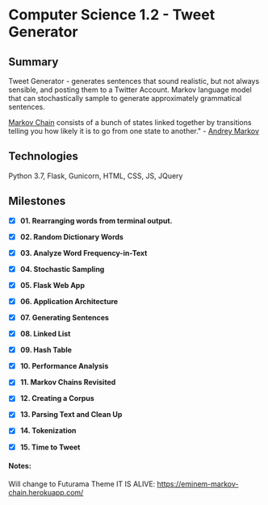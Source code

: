 # Computer Science 1.2 - Tweet Generator
## Summary
Tweet Generator - generates sentences that sound realistic, but not always sensible, and posting them to a Twitter Account. Markov language model that can stochastically sample to generate approximately grammatical sentences.

[Markov Chain](http://setosa.io/ev/markov-chains/) consists of a bunch of states linked together by transitions telling you how likely it is to go from one state to another." - [Andrey Markov](https://en.wikipedia.org/wiki/Andrey_Markov)


## Technologies
Python 3.7, Flask, Gunicorn, HTML, CSS, JS, JQuery
## Milestones
- [x] **01. Rearranging words from terminal output.**
- [x] **02. Random Dictionary Words**
- [x] **03. Analyze Word Frequency-in-Text**
- [x] **04. Stochastic Sampling**
- [x] **05. Flask Web App**
- [x] **06. Application Architecture**
- [x] **07. Generating Sentences**
- [x] **08. Linked List**
- [x] **09. Hash Table**
- [x] **10. Performance Analysis**
- [x] **11. Markov Chains Revisited**
- [x] **12. Creating a Corpus**
- [x] **13. Parsing Text and Clean Up**  
- [x] **14. Tokenization**
- [x] **15. Time to Tweet**


#### Notes:



Will change to Futurama Theme
IT IS ALIVE: https://eminem-markov-chain.herokuapp.com/

